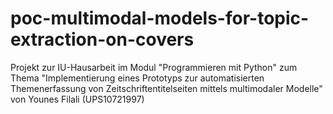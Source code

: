 # poc-multimodal-models-for-topic-extraction-on-covers
Projekt zur IU-Hausarbeit im Modul "Programmieren mit Python" zum Thema "Implementierung eines Prototyps zur automatisierten Themenerfassung von Zeitschriftentitelseiten mittels multimodaler Modelle" von Younes Filali (UPS10721997)
